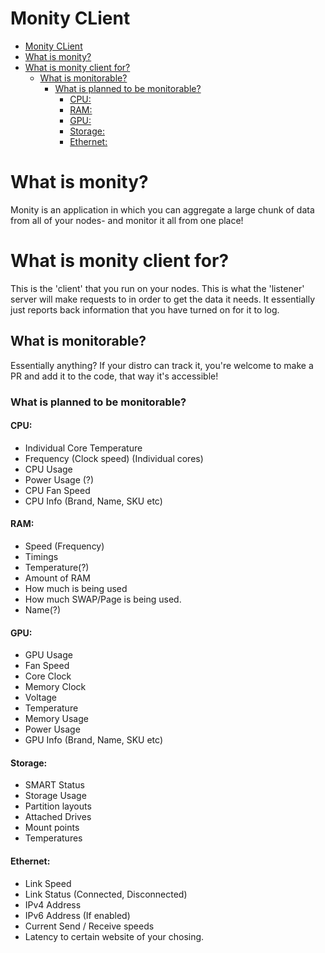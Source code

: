 # Monity CLient
 
- [Monity CLient](#monity-client)
- [What is monity?](#what-is-monity)
- [What is monity client for?](#what-is-monity-client-for)
  - [What is monitorable?](#what-is-monitorable)
    - [What is planned to be monitorable?](#what-is-planned-to-be-monitorable)
      - [CPU:](#cpu)
      - [RAM:](#ram)
      - [GPU:](#gpu)
      - [Storage:](#storage)
      - [Ethernet:](#ethernet)

# What is monity?
Monity is an application in which you can aggregate a large chunk of data from all of your nodes- and monitor it all from one place!

# What is monity client for?
This is the 'client' that you run on your nodes. This is what the 'listener' server will make requests to in order to get the data it needs.
It essentially just reports back information that you have turned on for it to log.

## What is monitorable?
Essentially anything? If your distro can track it, you're welcome to make a PR and add it to the code, that way it's accessible!

### What is planned to be monitorable?

#### CPU:
- Individual Core Temperature
- Frequency (Clock speed) (Individual cores)
- CPU Usage
- Power Usage (?)
- CPU Fan Speed
- CPU Info (Brand, Name, SKU etc)

#### RAM:
- Speed (Frequency)
- Timings
- Temperature(?)
- Amount of RAM
- How much is being used
- How much SWAP/Page is being used.
- Name(?)

#### GPU:
- GPU Usage
- Fan Speed
- Core Clock
- Memory Clock
- Voltage
- Temperature
- Memory Usage
- Power Usage
- GPU Info (Brand, Name, SKU etc)

#### Storage:
- SMART Status
- Storage Usage
- Partition layouts
- Attached Drives
- Mount points
- Temperatures

#### Ethernet:
- Link Speed
- Link Status (Connected, Disconnected)
- IPv4 Address
- IPv6 Address (If enabled)
- Current Send / Receive speeds
- Latency to certain website of your chosing.